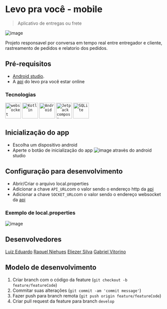 # Levo pra você - mobile
> Aplicativo de entregas ou frete

![image](https://github.com/Levo-pra-voce/mobile/assets/77634037/65c6684e-c90e-40f9-9f21-40a50aaf7dc1)

Projeto responsavel por conversa em tempo real entre entregador e cliente, rastreamento de pedidos e relatorio dos pedidos.

## Pré-requisitos
* [Android studio](https://developer.android.com/studio).
* A [api](https://github.com/Levo-pra-voce/backend) do levo pra você estar online

### Tecnologias
<div>
	<code><img width="50" src="https://user-images.githubusercontent.com/25181517/187070862-03888f18-2e63-4332-95fb-3ba4f2708e59.png" alt="websocket" title="websocket"/></code>
	<code><img width="50" src="https://user-images.githubusercontent.com/25181517/185062810-7ee0c3d2-17f2-4a98-9d8a-a9576947692b.png" alt="Kotlin" title="Kotlin"/></code>
	<code><img width="50" src="https://user-images.githubusercontent.com/25181517/117269608-b7dcfb80-ae58-11eb-8e66-6cc8753553f0.png" alt="Android" title="Android"/></code>
  <code><img width="50" src="https://blogger.googleusercontent.com/img/b/R29vZ2xl/AVvXsEjC97Z8BResg5dlPqczsRCFhP6zewWX0X0e7fVPG-G7PuUZwwZVsi9OPoqJYkgqT2h0FI95SsmWzVEgpt8b8HAqFiIxZ98TFtY4lE0b8UrtVJ2HrJebRwl6C9DslsQDl9KnBIrdHS6LtkY/s1600/jetpack+compose+icon_RGB.png" alt="Jetpack compose" title="Jetpack compose"/></code>
	<code><img width="50" src="https://github.com/marwin1991/profile-technology-icons/assets/136815194/82df4543-236b-4e45-9604-5434e3faab17" alt="SQLite" title="SQLite"/></code>
</div>

## Inicialização do app
- Escolha um dispositivo android 
- Aperte o botão de inicialização do app ![image](https://github.com/Levo-pra-voce/mobile/assets/77634037/c43afb25-42c4-4359-84ba-3c2de2cba8df) atravès do android studio

## Configuração para desenvolvimento

- Abrir/Criar o arquivo local.properties
- Adicionar a chave `API_URL`com o valor sendo o endereço http da [api](https://github.com/Levo-pra-voce/backend)
- Adicionar a chave `SOCKET_URL`com o valor sendo o endereço websocket da [api](https://github.com/Levo-pra-voce/backend)
### Exemplo de local.properties
![image](https://github.com/Levo-pra-voce/mobile/assets/77634037/5ec794eb-7897-4d2d-be3f-0c98e18392a5)

## Desenvolvedores

[Luiz Eduardo](https://github.com/luiz-eduardo14)
[Raquel Niehues](https://github.com/ahnaoRaquel)
[Eliezer Silva](https://github.com/Eliezer-TEC)
[Gabriel Vitorino](https://github.com/Tr00vuada)

## Modelo de desenvolvimento 

1. Criar branch com o código da feature (`git checkout -b feature/featureCode`)
2. Commitar suas alterações (`git commit -am 'commit message'`)
3. Fazer push para branch remota (`git push origin feature/featureCode`)
4. Criar pull request da feature para branch `develop`

[levo-pra-voce-api-url]: https://github.com/Levo-pra-voce/backend
